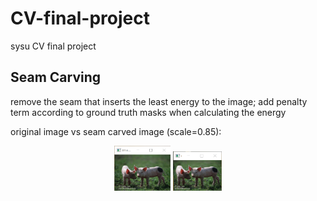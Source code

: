 # CV-final-project
sysu CV final project

## Seam Carving
remove the seam that inserts the least energy to the image; add penalty term according to ground truth masks when calculating the energy

​original image vs seam carved image (scale=0.85):

<div align=center><img src="README.assets/image-20220706160518152.png" alt="image-20220706160518152" style="zoom:30%;" />  <img src="README.assets/image-20220706160512696.png" alt="image-20220706160512696" style="zoom:30%;" />

